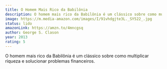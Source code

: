 ```yaml
---
title: O Homem Mais Rico da Babilônia
description: O homem mais rico da Babilônia é um clássico sobre como multiplicar riqueza e solucionar problemas financeiros.
image: https://m.media-amazon.com/images/I/91vhdgjte3L._SY522_.jpg
status: lido
amazonLink: https://amzn.to/4mncgsq
author: George S. Clason
year: 2013
rating: 5
---
```


O homem mais rico da Babilônia é um clássico sobre como multiplicar riqueza e solucionar problemas financeiros.